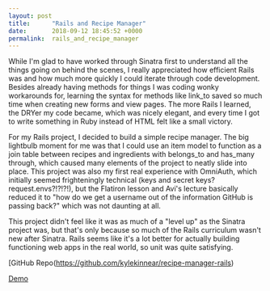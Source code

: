 ```yaml
---
layout: post
title:      "Rails and Recipe Manager"
date:       2018-09-12 18:45:52 +0000
permalink:  rails_and_recipe_manager
---
```


While I'm glad to have worked through Sinatra first to understand all the things going on behind the scenes, I really appreciated how efficient Rails was and how much more quickly I could iterate through code development. Besides already having methods for things I was coding wonky workarounds for, learning the  syntax for methods like link_to saved so much time when creating new forms and view pages. The more Rails I learned, the DRYer my code became, which was nicely elegant, and every time I got to write something in Ruby instead of HTML felt like a small victory.

For my Rails project, I decided to build a simple recipe manager. The big lightbulb moment for me was that I could use an item model to function as a join table between recipes and ingredients with belongs_to and has_many through, which caused many elements of the project to neatly slide into place. This project was also my first real experience with OmniAuth, which initially seemed frighteningly technical (keys and secret keys? request.envs?!?!?!), but the Flatiron lesson and Avi's lecture basically reduced it to "how do we get a username out of the information GitHub is passing back?" which was not daunting at all.

This project didn't feel like it was as much of a "level up" as the Sinatra project was, but that's only because so much of the Rails curriculum wasn't new after Sinatra. Rails seems like it's a lot better for actually building functioning web apps in the real world, so unit was quite satisfying.

[GitHub Repo(https://github.com/kylekinnear/recipe-manager-rails)

[Demo](https://www.youtube.com/watch?v=nNfVXJvSFKo)
